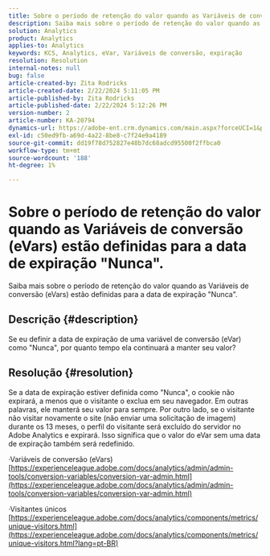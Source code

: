 ```yaml
---
title: Sobre o período de retenção do valor quando as Variáveis de conversão (eVars) estão definidas para a data de expiração "Nunca".
description: Saiba mais sobre o período de retenção do valor quando as Variáveis de conversão (eVars) estão definidas para a data de expiração "Nunca".
solution: Analytics
product: Analytics
applies-to: Analytics
keywords: KCS, Analytics, eVar, Variáveis de conversão, expiração
resolution: Resolution
internal-notes: null
bug: false
article-created-by: Zita Rodricks
article-created-date: 2/22/2024 5:11:05 PM
article-published-by: Zita Rodricks
article-published-date: 2/22/2024 5:12:26 PM
version-number: 2
article-number: KA-20794
dynamics-url: https://adobe-ent.crm.dynamics.com/main.aspx?forceUCI=1&pagetype=entityrecord&etn=knowledgearticle&id=f8dece5a-a5d1-ee11-9079-6045bd0061cb
exl-id: c50ed9fb-a69d-4a22-8be8-c7f24e9a4189
source-git-commit: dd19f78d752827e48b7dc68adcd95500f2ffbca0
workflow-type: tm+mt
source-wordcount: '188'
ht-degree: 1%

---
```


# Sobre o período de retenção do valor quando as Variáveis de conversão (eVars) estão definidas para a data de expiração &quot;Nunca&quot;.


Saiba mais sobre o período de retenção do valor quando as Variáveis de conversão (eVars) estão definidas para a data de expiração &quot;Nunca&quot;.

## Descrição {#description}

Se eu definir a data de expiração de uma variável de conversão (eVar) como &quot;Nunca&quot;, por quanto tempo ela continuará a manter seu valor?

## Resolução {#resolution}


Se a data de expiração estiver definida como &quot;Nunca&quot;, o cookie não expirará, a menos que o visitante o exclua em seu navegador. Em outras palavras, ele manterá seu valor para sempre. Por outro lado, se o visitante não visitar novamente o site (não enviar uma solicitação de imagem) durante os 13 meses, o perfil do visitante será excluído do servidor no Adobe Analytics e expirará. Isso significa que o valor do eVar sem uma data de expiração também será redefinido.

·Variáveis de conversão (eVars)
[https://experienceleague.adobe.com/docs/analytics/admin/admin-tools/conversion-variables/conversion-var-admin.html](https://experienceleague.adobe.com/docs/analytics/admin/admin-tools/conversion-variables/conversion-var-admin.html)

·Visitantes únicos
[https://experienceleague.adobe.com/docs/analytics/components/metrics/unique-visitors.html](https://experienceleague.adobe.com/docs/analytics/components/metrics/unique-visitors.html?lang=pt-BR)
